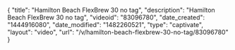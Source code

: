 {
    "title": "Hamilton Beach FlexBrew 30 no tag",
    "description": "Hamilton Beach FlexBrew 30 no tag",
    "videoid": "83096780",
    "date_created": "1444916080",
    "date_modified": "1482260521",
    "type": "captivate",
    "layout": "video",
    "url": "\/v\/hamilton-beach-flexbrew-30-no-tag\/83096780"
}